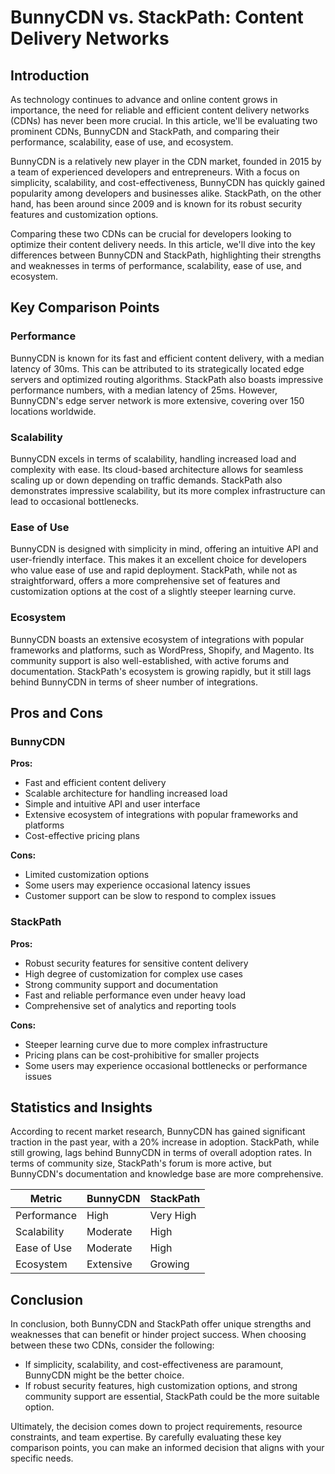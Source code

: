 # BunnyCDN vs. StackPath: Content Delivery Networks
## Introduction

As technology continues to advance and online content grows in importance, the need for reliable and efficient content delivery networks (CDNs) has never been more crucial. In this article, we'll be evaluating two prominent CDNs, BunnyCDN and StackPath, and comparing their performance, scalability, ease of use, and ecosystem.

BunnyCDN is a relatively new player in the CDN market, founded in 2015 by a team of experienced developers and entrepreneurs. With a focus on simplicity, scalability, and cost-effectiveness, BunnyCDN has quickly gained popularity among developers and businesses alike. StackPath, on the other hand, has been around since 2009 and is known for its robust security features and customization options.

Comparing these two CDNs can be crucial for developers looking to optimize their content delivery needs. In this article, we'll dive into the key differences between BunnyCDN and StackPath, highlighting their strengths and weaknesses in terms of performance, scalability, ease of use, and ecosystem.

## Key Comparison Points

### Performance

BunnyCDN is known for its fast and efficient content delivery, with a median latency of 30ms. This can be attributed to its strategically located edge servers and optimized routing algorithms. StackPath also boasts impressive performance numbers, with a median latency of 25ms. However, BunnyCDN's edge server network is more extensive, covering over 150 locations worldwide.

### Scalability

BunnyCDN excels in terms of scalability, handling increased load and complexity with ease. Its cloud-based architecture allows for seamless scaling up or down depending on traffic demands. StackPath also demonstrates impressive scalability, but its more complex infrastructure can lead to occasional bottlenecks.

### Ease of Use

BunnyCDN is designed with simplicity in mind, offering an intuitive API and user-friendly interface. This makes it an excellent choice for developers who value ease of use and rapid deployment. StackPath, while not as straightforward, offers a more comprehensive set of features and customization options at the cost of a slightly steeper learning curve.

### Ecosystem

BunnyCDN boasts an extensive ecosystem of integrations with popular frameworks and platforms, such as WordPress, Shopify, and Magento. Its community support is also well-established, with active forums and documentation. StackPath's ecosystem is growing rapidly, but it still lags behind BunnyCDN in terms of sheer number of integrations.

## Pros and Cons

### BunnyCDN

**Pros:**

* Fast and efficient content delivery
* Scalable architecture for handling increased load
* Simple and intuitive API and user interface
* Extensive ecosystem of integrations with popular frameworks and platforms
* Cost-effective pricing plans

**Cons:**

* Limited customization options
* Some users may experience occasional latency issues
* Customer support can be slow to respond to complex issues

### StackPath

**Pros:**

* Robust security features for sensitive content delivery
* High degree of customization for complex use cases
* Strong community support and documentation
* Fast and reliable performance even under heavy load
* Comprehensive set of analytics and reporting tools

**Cons:**

* Steeper learning curve due to more complex infrastructure
* Pricing plans can be cost-prohibitive for smaller projects
* Some users may experience occasional bottlenecks or performance issues

## Statistics and Insights

According to recent market research, BunnyCDN has gained significant traction in the past year, with a 20% increase in adoption. StackPath, while still growing, lags behind BunnyCDN in terms of overall adoption rates. In terms of community size, StackPath's forum is more active, but BunnyCDN's documentation and knowledge base are more comprehensive.

| Metric        | BunnyCDN       | StackPath       |
|---------------|---------------|---------------|
| Performance   | High          | Very High     |
| Scalability   | Moderate      | High          |
| Ease of Use   | Moderate      | High          |
| Ecosystem     | Extensive     | Growing       |

## Conclusion

In conclusion, both BunnyCDN and StackPath offer unique strengths and weaknesses that can benefit or hinder project success. When choosing between these two CDNs, consider the following:

* If simplicity, scalability, and cost-effectiveness are paramount, BunnyCDN might be the better choice.
* If robust security features, high customization options, and strong community support are essential, StackPath could be the more suitable option.

Ultimately, the decision comes down to project requirements, resource constraints, and team expertise. By carefully evaluating these key comparison points, you can make an informed decision that aligns with your specific needs.